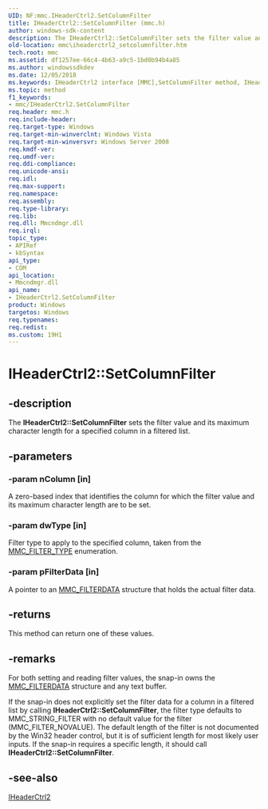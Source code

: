 ```yaml
---
UID: NF:mmc.IHeaderCtrl2.SetColumnFilter
title: IHeaderCtrl2::SetColumnFilter (mmc.h)
author: windows-sdk-content
description: The IHeaderCtrl2::SetColumnFilter sets the filter value and its maximum character length for a specified column in a filtered list.
old-location: mmc\iheaderctrl2_setcolumnfilter.htm
tech.root: mmc
ms.assetid: df1257ee-66c4-4b63-a9c5-1bd0b94b4a85
ms.author: windowssdkdev
ms.date: 12/05/2018
ms.keywords: IHeaderCtrl2 interface [MMC],SetColumnFilter method, IHeaderCtrl2.SetColumnFilter, IHeaderCtrl2::SetColumnFilter, SetColumnFilter, SetColumnFilter method [MMC], SetColumnFilter method [MMC],IHeaderCtrl2 interface, _slate_iheaderctrl2_setcolumnfilter, mmc.iheaderctrl2_setcolumnfilter, mmc/IHeaderCtrl2::SetColumnFilter
ms.topic: method
f1_keywords:
- mmc/IHeaderCtrl2.SetColumnFilter
req.header: mmc.h
req.include-header: 
req.target-type: Windows
req.target-min-winverclnt: Windows Vista
req.target-min-winversvr: Windows Server 2008
req.kmdf-ver: 
req.umdf-ver: 
req.ddi-compliance: 
req.unicode-ansi: 
req.idl: 
req.max-support: 
req.namespace: 
req.assembly: 
req.type-library: 
req.lib: 
req.dll: Mmcndmgr.dll
req.irql: 
topic_type:
- APIRef
- kbSyntax
api_type:
- COM
api_location:
- Mmcndmgr.dll
api_name:
- IHeaderCtrl2.SetColumnFilter
product: Windows
targetos: Windows
req.typenames: 
req.redist: 
ms.custom: 19H1
---
```


# IHeaderCtrl2::SetColumnFilter


## -description


The <b>IHeaderCtrl2::SetColumnFilter</b> sets the filter value and its maximum character length for a specified column in a filtered list.


## -parameters




### -param nColumn [in]

A zero-based index that identifies the column for which the filter value and its maximum character length are to be set.


### -param dwType [in]

Filter type to apply to the specified column, taken from the 
<a href="https://docs.microsoft.com/windows/desktop/api/mmc/ne-mmc-mmc_filter_type">MMC_FILTER_TYPE</a> enumeration.


### -param pFilterData [in]

A pointer to an 
<a href="https://docs.microsoft.com/windows/desktop/api/mmc/ns-mmc-mmc_filterdata">MMC_FILTERDATA</a> structure that holds the actual filter data.


## -returns



This method can return one of these values.




## -remarks



For both setting and reading filter values, the snap-in owns the 
<a href="https://docs.microsoft.com/windows/desktop/api/mmc/ns-mmc-mmc_filterdata">MMC_FILTERDATA</a> structure and any text buffer.

If the snap-in does not explicitly set the filter data for a column in a filtered list by calling <b>IHeaderCtrl2::SetColumnFilter</b>, the filter type defaults to MMC_STRING_FILTER with no default value for the filter (MMC_FILTER_NOVALUE). The default length of the filter is not documented by the Win32 header control, but it is of sufficient length for most likely user inputs. If the snap-in requires a specific length, it should call <b>IHeaderCtrl2::SetColumnFilter</b>.




## -see-also




<a href="https://docs.microsoft.com/windows/desktop/api/mmc/nn-mmc-iheaderctrl2">IHeaderCtrl2</a>
 

 

